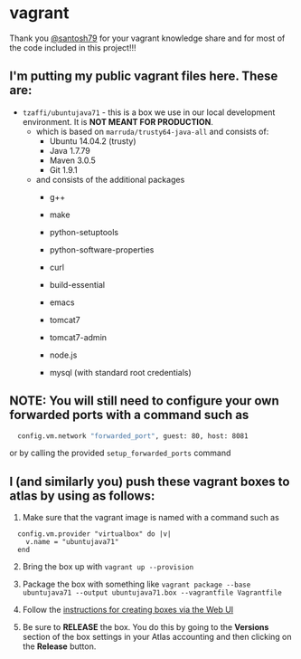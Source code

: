 # vagrant

Thank you [@santosh79](https://github.com/santosh79/) for your vagrant knowledge share and for most of the code
included in this project!!!

## I'm putting my public vagrant files here. These are:

* `tzaffi/ubuntujava71` - this is a box we use in our local development environment. It is **NOT MEANT FOR PRODUCTION**.
    * which is based on `marruda/trusty64-java-all` and consists of:
        * Ubuntu 14.04.2 (trusty)
        * Java 1.7.79
        * Maven 3.0.5
        * Git 1.9.1
    * and consists of the additional packages
        *  g++ 
        *  make 
        *  python-setuptools 

        *  python-software-properties
        *  curl 
        *  build-essential
        *  emacs
        *  tomcat7
        *  tomcat7-admin
        *  node.js
        *  mysql (with standard root credentials)


## NOTE: You will still need to configure your own forwarded ports with a command such as
```sh
  config.vm.network "forwarded_port", guest: 80, host: 8081
```
or by calling the provided `setup_forwarded_ports` command

## I (and similarly you) push these vagrant boxes to atlas by using as follows:
1. Make sure that the vagrant image is named with a command such as 
```
  config.vm.provider "virtualbox" do |v|
    v.name = "ubuntujava71"
  end
```

2. Bring the box up with `vagrant up --provision`

3. Package the box with something like `vagrant package --base ubuntujava71 --output ubuntujava71.box --vagrantfile Vagrantfile`

4. Follow the [instructions for creating boxes via the Web UI](https://atlas.hashicorp.com/help/vagrant/boxes/create#creating-boxes-via-the-atlas-web-interface)

5. Be sure to **RELEASE** the box. You do this by going to the **Versions** section of the box settings in your Atlas accounting and then clicking on the **Release** button.


